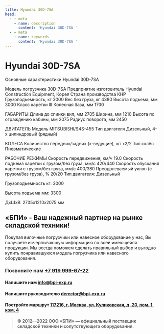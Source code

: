 ```yaml
---
title: Hyundai 30D-7SA
head:
  - - meta
    - name: description
      content: 'Hyundai 30D-7SA '
  - - meta
    - name: keywords 
      content: 'Hyundai 30D-7SA '
---
```


# Hyundai 30D-7SA
Основные характеристики Hyundai 30D-7SA

Модель погрузчика
30D-7SA
Предприятие изготовитель
Hyundai Construction Equipment, Корея
Страна производства
КНР
Грузоподъемность, кг
3000
Вес без груза, кг
4380
Высота подъема, мм
3000
Класс каретки
III
Колесная база, мм
1700

ГАБАРИТЫ
Длина до спинки вил, мм
2705
Ширина, мм
1210
Высота по ограждению кабины, мм
2075
Радиус поворота, мм
2450

ДВИГАТЕЛЬ
Модель
MITSUBISHI/S4S-455
Тип двигателя
Дизельный, 4-x цилиндровый (рядный)

КОЛЕСА
Количество передних/задних (х-ведущие), шт
х2/2
Тип колёс
Пневматические

РАБОЧИЕ РЕЖИМЫ
Скорость передвижения, км/ч
19.0
Скорость подъема каретки с грузом/без груза, мм/с
420/440
Скорость опускания каретки с грузом/без груза, мм/с
400/380
Преодолеваемый уклон (с грузом/без груза), %
20/20
Тип двигателя: Дизельный

Грузоподъемность кг: 3000

Высота подъема мм: 3300

ДxШxВ: 2705x1210x2075 мм







## «БПИ» - Ваш надежный партнер на рынке складской техники!

Покупая вилочные погрузчики или навесное оборудование у нас, Вы получаете исчерпывающую информацию по всей имеющейся продукции. Мы всегда поможем сделать правильный выбор и выгодно купить понравившуюся модель погрузчика или навесного оборудования.


### Позвоните нам <a href="tel:+79199996722">+7 919 999-67-22</a>

#### Напишите нам <a href="mailto:info@bpi-exp.ru">info@bpi-exp.ru</a>

#### Напишите руководителю <a href="mailto:derector@bpi-exp.ru">derector@bpi-exp.ru</a>

#### Постройте маршрут <a href="https://yandex.ru/maps/213/moscow/?from=api-maps&ll=37.560718%2C55.567506&mode=routes&origin=jsapi_2_1_79&rtext=~55.567988%2C37.560664&rtt=mt&ruri=~&z=19">117216, г. Москва, ул. Куликовская, д. 20, пом. 1, ком. 4</a>

> **© 2012—2022 ООО «БПИ» — официальный поставщик складской техники и сопутствующего оборудования.**
